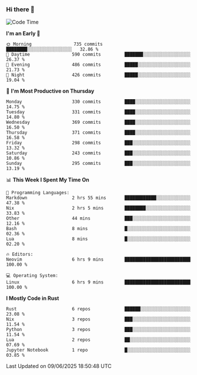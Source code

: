 ### Hi there 👋
<!--START_SECTION:waka-->
![Code Time](http://img.shields.io/badge/Code%20Time-623%20hrs%2021%20mins-blue)

**I'm an Early 🐤** 

```text
🌞 Morning                735 commits         ████████░░░░░░░░░░░░░░░░░   32.86 % 
🌆 Daytime                590 commits         ███████░░░░░░░░░░░░░░░░░░   26.37 % 
🌃 Evening                486 commits         █████░░░░░░░░░░░░░░░░░░░░   21.73 % 
🌙 Night                  426 commits         █████░░░░░░░░░░░░░░░░░░░░   19.04 % 
```
📅 **I'm Most Productive on Thursday** 

```text
Monday                   330 commits         ████░░░░░░░░░░░░░░░░░░░░░   14.75 % 
Tuesday                  331 commits         ████░░░░░░░░░░░░░░░░░░░░░   14.80 % 
Wednesday                369 commits         ████░░░░░░░░░░░░░░░░░░░░░   16.50 % 
Thursday                 371 commits         ████░░░░░░░░░░░░░░░░░░░░░   16.58 % 
Friday                   298 commits         ███░░░░░░░░░░░░░░░░░░░░░░   13.32 % 
Saturday                 243 commits         ███░░░░░░░░░░░░░░░░░░░░░░   10.86 % 
Sunday                   295 commits         ███░░░░░░░░░░░░░░░░░░░░░░   13.19 % 
```


📊 **This Week I Spent My Time On** 

```text
💬 Programming Languages: 
Markdown                 2 hrs 55 mins       ████████████░░░░░░░░░░░░░   47.38 % 
Nix                      2 hrs 5 mins        ████████░░░░░░░░░░░░░░░░░   33.83 % 
Other                    44 mins             ███░░░░░░░░░░░░░░░░░░░░░░   12.16 % 
Bash                     8 mins              █░░░░░░░░░░░░░░░░░░░░░░░░   02.36 % 
Lua                      8 mins              █░░░░░░░░░░░░░░░░░░░░░░░░   02.20 % 

🔥 Editors: 
Neovim                   6 hrs 9 mins        █████████████████████████   100.00 % 

💻 Operating System: 
Linux                    6 hrs 9 mins        █████████████████████████   100.00 % 
```

**I Mostly Code in Rust** 

```text
Rust                     6 repos             ██████░░░░░░░░░░░░░░░░░░░   23.08 % 
Nix                      3 repos             ███░░░░░░░░░░░░░░░░░░░░░░   11.54 % 
Python                   3 repos             ███░░░░░░░░░░░░░░░░░░░░░░   11.54 % 
Lua                      2 repos             ██░░░░░░░░░░░░░░░░░░░░░░░   07.69 % 
Jupyter Notebook         1 repo              █░░░░░░░░░░░░░░░░░░░░░░░░   03.85 % 
```




 Last Updated on 09/06/2025 18:50:48 UTC
<!--END_SECTION:waka-->

<!--
**YoganshSharma/YoganshSharma** is a ✨ _special_ ✨ repository because its `README.md` (this file) appears on your GitHub profile.

Here are some ideas to get you started:

- 🔭 I’m currently working on ...
- 🌱 I’m currently learning ...
- 👯 I’m looking to collaborate on ...
- 🤔 I’m looking for help with ...
- 💬 Ask me about ...
- 📫 How to reach me: ...
- 😄 Pronouns: ...
- ⚡ Fun fact: ...
-->
